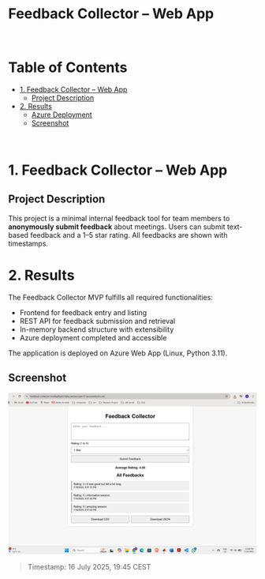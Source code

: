 
# Feedback Collector – Web App

&nbsp;

# Table of Contents
- [1. Feedback Collector – Web App](#1-feedback-collector--web-app)
  - [Project Description](#project-description)
- [2. Results](#2-results)
    - [Azure Deployment](azure-deployment)
    - [Screenshot](#screenshot)
    
&nbsp;  

# 1. Feedback Collector – Web App

## Project Description
This project is a minimal internal feedback tool for team members to **anonymously submit feedback** about meetings. Users can submit text-based feedback and a 1–5 star rating. All feedbacks are shown with timestamps.

# 2. Results

The Feedback Collector MVP fulfills all required functionalities:

-  Frontend for feedback entry and listing
-  REST API for feedback submission and retrieval
-  In-memory backend structure with extensibility
-  Azure deployment completed and accessible

The application is deployed on Azure Web App (Linux, Python 3.11).

## Screenshot

![Azure Deployment Screenshot](./deployment.jpg)

> Timestamp: 16 July 2025, 19:45 CEST



